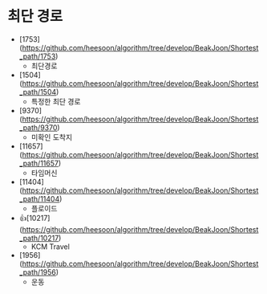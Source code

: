 최단 경로
==========================================================================================
* [1753] (https://github.com/heesoon/algorithm/tree/develop/BeakJoon/Shortest_path/1753)
  * 최단경로
* [1504] (https://github.com/heesoon/algorithm/tree/develop/BeakJoon/Shortest_path/1504)
  * 특정한 최단 경로
* [9370] (https://github.com/heesoon/algorithm/tree/develop/BeakJoon/Shortest_path/9370)
  * 미확인 도착지
* [11657] (https://github.com/heesoon/algorithm/tree/develop/BeakJoon/Shortest_path/11657)
  * 타임머신
* [11404] (https://github.com/heesoon/algorithm/tree/develop/BeakJoon/Shortest_path/11404)
  * 플로이드
* 👍[10217] (https://github.com/heesoon/algorithm/tree/develop/BeakJoon/Shortest_path/10217)
  * KCM Travel
* [1956] (https://github.com/heesoon/algorithm/tree/develop/BeakJoon/Shortest_path/1956)
  * 운동